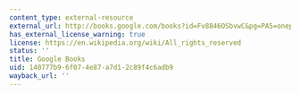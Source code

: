 ```yaml
---
content_type: external-resource
external_url: http://books.google.com/books?id=Fv8846OSbvwC&pg=PA5=onepage
has_external_license_warning: true
license: https://en.wikipedia.org/wiki/All_rights_reserved
status: ''
title: Google Books
uid: 140777b9-6f07-4e87-a7d1-2c89f4c6adb9
wayback_url: ''
---
```

